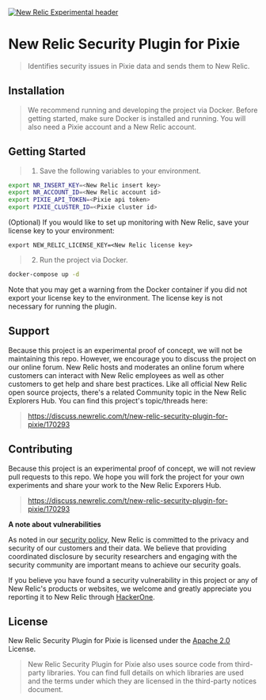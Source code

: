 [![New Relic Experimental header](https://github.com/newrelic/opensource-website/raw/master/src/images/categories/Experimental.png)](https://opensource.newrelic.com/oss-category/#new-relic-experimental)

# New Relic Security Plugin for Pixie 

> Identifies security issues in Pixie data and sends them to New Relic.

## Installation

> We recommend running and developing the project via Docker. Before getting started, make sure Docker is installed and running. You will also need a Pixie account and a New Relic account. 

## Getting Started
> 1. Save the following variables to your environment.
```bash
export NR_INSERT_KEY=<New Relic insert key>
export NR_ACCOUNT_ID=<New Relic account id>
export PIXIE_API_TOKEN=<Pixie api token>
export PIXIE_CLUSTER_ID=<Pixie cluster id>
``` 

(Optional) If you would like to set up monitoring with New Relic, save your license key to your environment:
```
export NEW_RELIC_LICENSE_KEY=<New Relic license key>
```

> 2. Run the project via Docker.
```bash
docker-compose up -d
```
Note that you may get a warning from the Docker container if you did not export your license key to the environment. The license key is not necessary for running the plugin.

## Support
Because this project is an experimental proof of concept, we will not be maintaining this repo. However, we encourage you to discuss the project on our online forum.
New Relic hosts and moderates an online forum where customers can interact with New Relic employees as well as other customers to get help and share best practices. Like all official New Relic open source projects, there's a related Community topic in the New Relic Explorers Hub. You can find this project's topic/threads here:

> https://discuss.newrelic.com/t/new-relic-security-plugin-for-pixie/170293

## Contributing
Because this project is an experimental proof of concept, we will not review pull requests to this repo. We hope you will fork the project for your own experiments and share your work to the New Relic Exporers Hub. 

> https://discuss.newrelic.com/t/new-relic-security-plugin-for-pixie/170293

**A note about vulnerabilities**

As noted in our [security policy](../../security/policy), New Relic is committed to the privacy and security of our customers and their data. We believe that providing coordinated disclosure by security researchers and engaging with the security community are important means to achieve our security goals.

If you believe you have found a security vulnerability in this project or any of New Relic's products or websites, we welcome and greatly appreciate you reporting it to New Relic through [HackerOne](https://hackerone.com/newrelic).

## License
New Relic Security Plugin for Pixie  is licensed under the [Apache 2.0](http://apache.org/licenses/LICENSE-2.0.txt) License.
> New Relic Security Plugin for Pixie also uses source code from third-party libraries. You can find full details on which libraries are used and the terms under which they are licensed in the third-party notices document.

